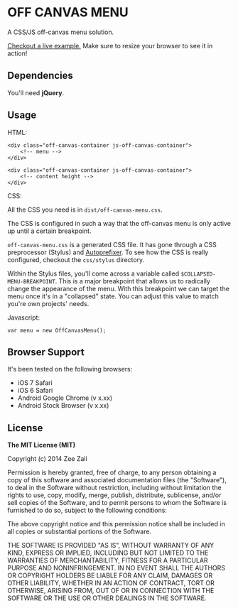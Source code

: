 

# OFF CANVAS MENU

A CSS/JS off-canvas menu solution.

[Checkout a live example.](http://zeezali.github.io/off-canvas-menu/demo/) Make sure to resize your browser to see it in action!



## Dependencies

You'll need **jQuery**.



## Usage

HTML:

    <div class="off-canvas-container js-off-canvas-container">
        <!-- menu -->
    </div>

    <div class="off-canvas-container js-off-canvas-container">
        <!-- content height -->
    </div>


CSS:

All the CSS you need is in `dist/off-canvas-menu.css`.

The CSS is configured in such a way that the off-canvas menu is only active up until a certain breakpoint.

`off-canvas-menu.css` is a generated CSS file. It has gone through a CSS preprocessor (Stylus) and [Autoprefixer](https://github.com/postcss/autoprefixer). To see how the CSS is really configured, checkout the `css/stylus` directory.

Within the Stylus files, you'll come across a variable called `$COLLAPSED-MENU-BREAKPOINT`. This is a major breakpoint that allows us to radically change the appearance of the menu. With this breakpoint we can target the menu once it's in a "collapsed" state. You can adjust this value to match you're own projects' needs.


Javascript:

    var menu = new OffCanvasMenu();



## Browser Support

It's been tested on the following browsers:

* iOS 7 Safari
* iOS 6 Safari
* Android Google Chrome (v x.xx)
* Android Stock Browser (v x.xx)


## License

**The MIT License (MIT)**

Copyright (c) 2014 Zee Zali

Permission is hereby granted, free of charge, to any person obtaining a copy
of this software and associated documentation files (the "Software"), to deal
in the Software without restriction, including without limitation the rights
to use, copy, modify, merge, publish, distribute, sublicense, and/or sell
copies of the Software, and to permit persons to whom the Software is
furnished to do so, subject to the following conditions:

The above copyright notice and this permission notice shall be included in all
copies or substantial portions of the Software.

THE SOFTWARE IS PROVIDED "AS IS", WITHOUT WARRANTY OF ANY KIND, EXPRESS OR
IMPLIED, INCLUDING BUT NOT LIMITED TO THE WARRANTIES OF MERCHANTABILITY,
FITNESS FOR A PARTICULAR PURPOSE AND NONINFRINGEMENT. IN NO EVENT SHALL THE
AUTHORS OR COPYRIGHT HOLDERS BE LIABLE FOR ANY CLAIM, DAMAGES OR OTHER
LIABILITY, WHETHER IN AN ACTION OF CONTRACT, TORT OR OTHERWISE, ARISING FROM,
OUT OF OR IN CONNECTION WITH THE SOFTWARE OR THE USE OR OTHER DEALINGS IN THE
SOFTWARE.

